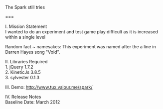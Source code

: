 The Spark still tries

===

I. Mission Statement<br />
    I wanted to do an experiment and test game play difficult as it is increased within a single level
    
Random fact ~ namesakes: This experiment was named after the a line in Darren Hayes song "Void".

II. Libraries Required<br />
    1. jQuery 1.7.2<br />
    2. KineticJs 3.8.5<br />
    3. sylvester 0.1.3<br />

III. Demo: http://www.tux.valour.me/spark/

IV. Release Notes<br />
    Baseline Date: March 2012
